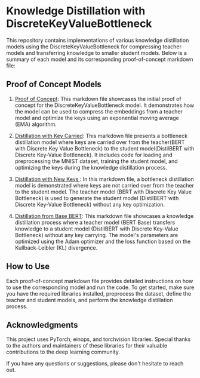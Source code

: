 # Knowledge Distillation with DiscreteKeyValueBottleneck

This repository contains implementations of various knowledge distillation models using the DiscreteKeyValueBottleneck for compressing teacher models and transferring knowledge to smaller student models. Below is a summary of each model and its corresponding proof-of-concept markdown file:

## Proof of Concept Models

1. [Proof of Concept](https://github.com/alpersergen/Thesis_Repo/blob/main/Proof_of_Concept/Readme.md): This markdown file showcases the initial proof of concept for the DiscreteKeyValueBottleneck model. It demonstrates how the model can be used to compress the embeddings from a teacher model  and optimize the keys using an exponential moving average (EMA) algorithm.

2. [Distillation with Key Carried](https://github.com/alpersergen/Thesis_Repo/blob/main/Bottleneck_Distillation_Keys_Carried/Readme.md): This markdown file presents a bottleneck distillation model where keys are carried over from the teacher(BERT with Discrete Key Value Bottleneck) to the student model(DistilBERT with Discrete Key-Value Bottleneck). It includes code for loading and preprocessing the MNIST dataset, training the student model, and optimizing the keys during the knowledge distillation process.

3. [Distillation with New Keys ](https://github.com/alpersergen/Thesis_Repo/blob/main/Bottleneck_Distillation_With_New_Keys/Readme.md): In this markdown file, a bottleneck distillation model is demonstrated where keys are not carried over from the teacher to the student model. The teacher model (BERT with Discrete Key Value Bottleneck) is used to generate the student model (DistilBERT with Discrete Key-Value Bottleneck) without any key optimization.

4. [Distillation from Base BERT](https://github.com/alpersergen/Thesis_Repo/blob/main/Bottleneck_Only_Student_Network/Readme.md): This markdown file showcases a knowledge distillation process where a teacher model (BERT Base) transfers knowledge to a student model (DistilBERT with Discrete Key-Value Bottleneck) without any key carrying. The model's parameters are optimized using the Adam optimizer and the loss function based on the Kullback-Leibler (KL) divergence.

## How to Use

Each proof-of-concept markdown file provides detailed instructions on how to use the corresponding model and run the code. To get started, make sure you have the required libraries installed, preprocess the dataset, define the teacher and student models, and perform the knowledge distillation process.

## Acknowledgments

This project uses PyTorch, einops, and torchvision libraries. Special thanks to the authors and maintainers of these libraries for their valuable contributions to the deep learning community.

If you have any questions or suggestions, please don't hesitate to reach out.
